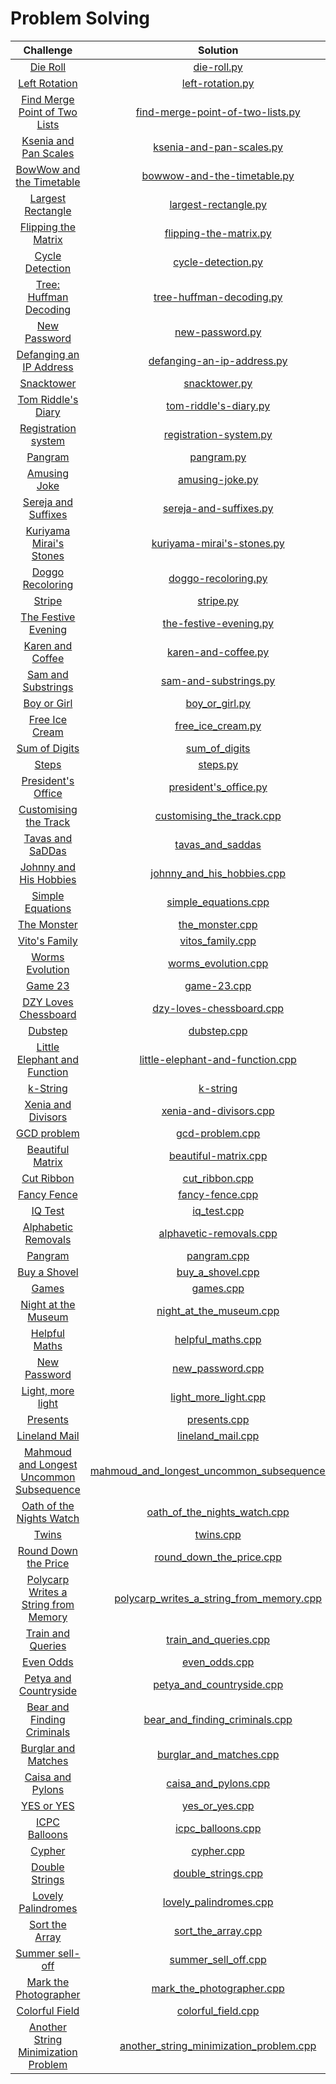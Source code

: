 # Problem Solving

<!-- | []() | []() | -->

| Challenge     |  Solution |
| :-------------: | :-----:|
| [Die Roll](http://codeforces.com/contest/9/problem/A) |  [die-roll.py](IEEE-CS21/CS21-Science-Day-1/die-roll.py) |
| [Left Rotation](https://www.hackerrank.com/challenges/array-left-rotation/problem)    |   [left-rotation.py](IEEE-CS21/CS21-Science-Day-1/left-rotation.py) |
| [Find Merge Point of Two Lists](https://www.hackerrank.com/challenges/find-the-merge-point-of-two-joined-linked-lists/problem)    |   [find-merge-point-of-two-lists.py](IEEE-CS21/CS21-Science-Day-2/find-merge-point-of-two-lists.py) |
| [Ksenia and Pan Scales](https://codeforces.com/contest/382/problem/A)     |   [ksenia-and-pan-scales.py](IEEE-CS21/CS21-Science-Day-2/ksenia-and-pan-scales.py) |
| [BowWow and the Timetable](https://codeforces.com/contest/1204/problem/A)    |  [bowwow-and-the-timetable.py](IEEE-CS21/CS21-Science-Day-3/bowwow-and-the-timetable.py) |
| [Largest Rectangle](https://www.hackerrank.com/challenges/largest-rectangle/problem)   | [largest-rectangle.py](IEEE-CS21/CS21-Science-Day-3/largest-rectangle.py) |
| [Flipping the Matrix](https://www.hackerrank.com/challenges/flipping-the-matrix/problem)   | [flipping-the-matrix.py](IEEE-CS21/CS21-Science-Day-5/flipping-the-matrix.py) |
| [Cycle Detection](https://www.hackerrank.com/challenges/detect-whether-a-linked-list-contains-a-cycle/problem)   | [cycle-detection.py](IEEE-CS21/CS21-Science-Day-5/cycle-detection.py) |
| [Tree: Huffman Decoding](https://www.hackerrank.com/challenges/tree-huffman-decoding/problem)  | [tree-huffman-decoding.py](IEEE-CS21/CS21-Science-Day-6/tree-huffman-decoding.py) |
| [New Password](http://codeforces.com/contest/770/problem/A)  | [new-password.py](IEEE-CS21/CS21-Science-Day-6/new-password.py) |
| [Defanging an IP Address](https://leetcode.com/problems/defanging-an-ip-address/)   | [defanging-an-ip-address.py](IEEE-CS21/CS21-Science-Day-8/defanging-an-ip-address.py) |
| [Snacktower](https://codeforces.com/problemset/problem/767/A)  | [snacktower.py](IEEE-CS21/CS21-Science-Day-8/snacktower.py) |
| [Tom Riddle's Diary](https://codeforces.com/contest/855/problem/A)   | [tom-riddle's-diary.py](IEEE-CS21/CS21-Science-Day-9/tom-riddle's-diary.py) |
| [Registration system](https://codeforces.com/contest/4/problem/C)   | [registration-system.py](IEEE-CS21/CS21-Science-Day-9/registration-system.py) |
| [Pangram](https://codeforces.com/problemset/problem/520/A)  | [pangram.py](IEEE-CS21/CS21-Science-Day-10/pangram.py) |
| [Amusing Joke](https://codeforces.com/problemset/problem/141/A)  | [amusing-joke.py](IEEE-CS21/CS21-Science-Day-10/amusing-joke.py) |
| [Sereja and Suffixes](https://codeforces.com/problemset/problem/368/B)   | [sereja-and-suffixes.py](IEEE-CS21/CS21-Science-Day-11/sereja-and-suffixes.py) |
| [Kuriyama Mirai's Stones](https://codeforces.com/problemset/problem/433/B)  | [kuriyama-mirai's-stones.py](IEEE-CS21/CS21-Science-Day-11/kuriyama-mirai's-stones.py) |
| [Doggo Recoloring](https://codeforces.com/contest/1025/problem/A)  | [doggo-recoloring.py](IEEE-CS21/CS21-Science-Day-11/doggo-recoloring.py) |
| [Stripe](https://codeforces.com/contest/18/problem/C)  | [stripe.py](IEEE-CS21/CS21-Science-Day-12/stripe.py) |
| [The Festive Evening](https://codeforces.com/problemset/problem/834/B)   | [the-festive-evening.py](IEEE-CS21/CS21-Science-Day-13/the-festive-evening.py) |
| [Karen and Coffee](https://codeforces.com/contest/816/problem/B)  | [karen-and-coffee.py](IEEE-CS21/CS21-Science-Day-14/karen-and-coffee.py) |
| [Sam and Substrings](https://www.hackerrank.com/challenges/sam-and-substrings/problem)    | [sam-and-substrings.py](IEEE-CS21/CS21-Science-Day-16/sam-and-substrings.py) |
| [Boy or Girl](http://codeforces.com/contest/236/problem/A) | [boy_or_girl.py](ICPC-training/boy_or_girl.py) |
| [Free Ice Cream](http://codeforces.com/contest/686/problem/A) | [free_ice_cream.py](ICPC-training/free_ice_cream.py) |
| [Sum of Digits](http://codeforces.com/contest/102/problem/B) | [sum_of_digits](ICPC-training/sum_of_digits.py) |
| [Steps](https://codeforces.com/contest/152/problem/B) | [steps.py](ICPC-training/steps.py) |
| [President's Office](https://codeforces.com/contest/6/problem/B) | [president's_office.py](ICPC-training/president's_office.py) |
| [Customising the Track](https://codeforces.com/problemset/problem/1543/B) | [customising_the_track.cpp](ICPC-training/customising_the_track.cpp) |
| [Tavas and SaDDas](https://codeforces.com/contest/535/problem/B) | [tavas_and_saddas](ICPC-training/tavas_and_saddas.cpp) |
| [Johnny and His Hobbies](https://codeforces.com/problemset/problem/1362/B?csrf_token=2dd500c3c761aa6d5422b193c54d379c) | [johnny_and_his_hobbies.cpp](ICPC-training/johnny_and_his_hobbies.cpp) |
| [Simple Equations](https://onlinejudge.org/index.php?option=onlinejudge&Itemid=8&page=show_problem&category=0&problem=2612&mosmsg=Submission+received+with+ID+27429927) | [simple_equations.cpp](ICPC-training/simple_equations.cpp) |
| [The Monster](https://codeforces.com/problemset/problem/787/A) | [the_monster.cpp](ICPC-training/the_monster.cpp) |
| [Vito's Family](https://onlinejudge.org/index.php?option=onlinejudge&Itemid=8&page=show_problem&problem=982) | [vitos_family.cpp](ICPC-training/vitos_family.cpp) |
| [Worms Evolution](https://codeforces.com/problemset/problem/31/A) | [worms_evolution.cpp](ICPC-training/worms_evolution.cpp) |
| [Game 23](https://codeforces.com/problemset/problem/1141/A) | [game-23.cpp](ICPC-training/game-23.cpp) |
| [DZY Loves Chessboard](https://codeforces.com/problemset/problem/445/A) | [dzy-loves-chessboard.cpp](ICPC-training/dzy-loves-chessboard.cpp) |
| [Dubstep](https://codeforces.com/problemset/problem/208/A) | [dubstep.cpp](ICPC-training/dubstep.cpp) |
| [Little Elephant and Function](https://codeforces.com/problemset/problem/221/A) | [little-elephant-and-function.cpp](ICPC-training/little-elephant-and-function.cpp) |
| [k-String](https://codeforces.com/problemset/problem/219/A) | [k-string](ICPC-training/k-string.cpp) |
| [Xenia and Divisors](https://codeforces.com/problemset/problem/342/A) | [xenia-and-divisors.cpp](ICPC-training/xenia-and-divisors.cpp) |
| [GCD problem](https://codeforces.com/problemset/problem/1617/B) | [gcd-problem.cpp](ICPC-training/gcd-problem.cpp) |
| [Beautiful Matrix](https://codeforces.com/problemset/problem/263/A) | [beautiful-matrix.cpp](ICPC-training/beautiful-matrix.cpp) |
| [Cut Ribbon](https://codeforces.com/problemset/problem/189/A) | [cut_ribbon.cpp](ICPC-training/cut_ribbon.cpp) |
| [Fancy Fence](https://codeforces.com/problemset/problem/270/A) | [fancy-fence.cpp](ICPC-training/fancy-fence.cpp) |
| [IQ Test](https://codeforces.com/problemset/problem/287/A) | [iq_test.cpp](ICPC-training/iq_test.cpp) |
| [Alphabetic Removals](https://codeforces.com/problemset/problem/999/C) | [alphavetic-removals.cpp](ICPC-training/alphavetic-removals.cpp) |
| [Pangram](https://codeforces.com/problemset/problem/520/A) | [pangram.cpp](ICPC-training/pangram.cpp) |
| [Buy a Shovel](https://codeforces.com/contest/732/problem/A) | [buy_a_shovel.cpp](ICPC-training/buy_a_shovel.cpp) |
| [Games](https://codeforces.com/contest/268/problem/A) | [games.cpp](ICPC-training/games.cpp) |
| [Night at the Museum](https://codeforces.com/contest/731/problem/A) | [night_at_the_museum.cpp](ICPC-training/night_at_the_museum.cpp) |
| [Helpful Maths](https://codeforces.com/contest/339/problem/A) | [helpful_maths.cpp](ICPC-training/helpful_maths.cpp) |
| [New Password](https://codeforces.com/contest/770/problem/A) | [new_password.cpp](ICPC-training/new_password.cpp) |
| [Light, more light](https://uva.onlinejudge.org/index.php?option=com_onlinejudge&Itemid=8&page=show_problem&problem=1051) | [light_more_light.cpp](ICPC-training/light_more_light.cpp)
| [Presents](https://codeforces.com/contest/136/problem/A) | [presents.cpp](ICPC-training/presents.cpp) |
| [Lineland Mail](https://codeforces.com/contest/567/problem/A) | [lineland_mail.cpp](ICPC-training/lineland_mail.cpp) |
| [Mahmoud and Longest Uncommon Subsequence](https://codeforces.com/contest/766/problem/A) | [mahmoud_and_longest_uncommon_subsequence.cpp](ICPC-training/mahmoud_and_longest_uncommon_subsequence.cpp) |
| [Oath of the Nights Watch](https://codeforces.com/contest/768/problem/A) | [oath_of_the_nights_watch.cpp](ICPC-training/oath_of_the_nights_watch.cpp) |
| [Twins](https://codeforces.com/contest/160/problem/A) | [twins.cpp](ICPC-training/twins.cpp) |
| [Round Down the Price](https://codeforces.com/contest/1702/problem/A) | [round_down_the_price.cpp](ICPC-training/round_down_the_price.cpp) |
| [Polycarp Writes a String from Memory](https://codeforces.com/contest/1702/problem/B) | [polycarp_writes_a_string_from_memory.cpp](ICPC-training/polycarp_writes_a_string_from_memory.cpp) |
| [Train and Queries](https://codeforces.com/contest/1702/problem/C) | [train_and_queries.cpp](ICPC-training/train_and_queries.cpp) |
| [Even Odds](https://codeforces.com/contest/318/problem/A) | [even_odds.cpp](ICPC-training/even_odds.cpp) |
| [Petya and Countryside](https://codeforces.com/contest/66/problem/B) | [petya_and_countryside.cpp](ICPC-training/petya_and_countryside.cpp) |
| [Bear and Finding Criminals](https://codeforces.com/contest/680/problem/B) | [bear_and_finding_criminals.cpp](ICPC-training/bear_and_finding_criminals.cpp) |
| [Burglar and Matches](https://codeforces.com/contest/16/problem/B) | [burglar_and_matches.cpp](ICPC-training/burglar_and_matches.cpp) |
| [Caisa and Pylons](https://codeforces.com/contest/463/problem/B) | [caisa_and_pylons.cpp](ICPC-training/caisa_and_pylons.cpp) |
| [YES or YES](https://codeforces.com/contest/1703/problem/0) | [yes_or_yes.cpp](ICPC-training/yes_or_yes.cpp) |
| [ICPC Balloons](https://codeforces.com/contest/1703/problem/B) | [icpc_balloons.cpp](ICPC-training/icpc_balloons.cpp) |
| [Cypher](https://codeforces.com/contest/1703/problem/C) | [cypher.cpp](ICPC-training/cypher.cpp) |
| [Double Strings](https://codeforces.com/contest/1703/problem/D) | [double_strings.cpp](ICPC-training/double_strings.cpp) |
| [Lovely Palindromes](https://codeforces.com/contest/688/problem/B) | [lovely_palindromes.cpp](ICPC-training/lovely_palindromes.cpp) |
| [Sort the Array](https://codeforces.com/contest/451/problem/B) | [sort_the_array.cpp](ICPC-training/sort_the_array.cpp) |
| [Summer sell-off](https://codeforces.com/contest/810/problem/B) | [summer_sell_off.cpp](ICPC-training/summer_selloff.cpp) |
| [Mark the Photographer](https://codeforces.com/contest/1705/problem/0) | [mark_the_photographer.cpp](ICPC-training/mark_the_photographer.cpp) |
| [Colorful Field](https://codeforces.com/contest/79/problem/B) | [colorful_field.cpp](ICPC-training/colorful_field.cpp) |
| [Another String Minimization Problem](https://codeforces.com/contest/1706/problem/A) | [another_string_minimization_problem.cpp](ICPC-training/another_string_minimization_problem.cpp) |